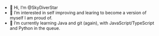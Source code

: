 - 👋 Hi, I’m @SkyDiverStar
- 👀 I’m interested in self improving and learing to become a version of myself I am proud of.
- 🌱 I’m currently learning Java and git (again), with JavaScript/TypeScript and Python in the queue.

<!---
SkyDiverStar/SkyDiverStar is a ✨ special ✨ repository because its `README.md` (this file) appears on your GitHub profile.
You can click the Preview link to take a look at your changes.
--->
